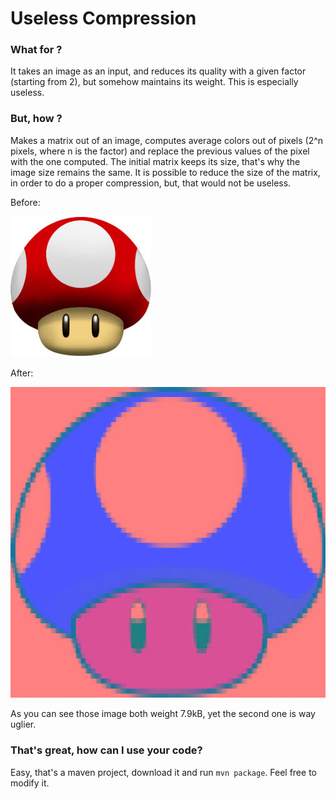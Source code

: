 # Useless Compression

### What for ?

It takes an image as an input, and reduces its quality with a given factor (starting from 2), but somehow maintains its weight.
This is especially useless.

### But, how ?

Makes a matrix out of an image, computes average colors out of pixels (2^n pixels, where n is the factor) and replace the previous values of the pixel with the one computed. The initial matrix keeps its size, that's why the image size remains the same.
It is possible to reduce the size of the matrix, in order to do a proper compression, but, that would not be useless.

Before: 

![Before](src/test/resources/download.jpeg?raw=true "Before")

After:

![After](src/test/resources/output.jpg?raw=true "After")

As you can see those image both weight 7.9kB, yet the second one is way uglier.

### That's great, how can I use your code?

Easy, that's a maven project, download it and run `mvn package`. Feel free to modify it.

